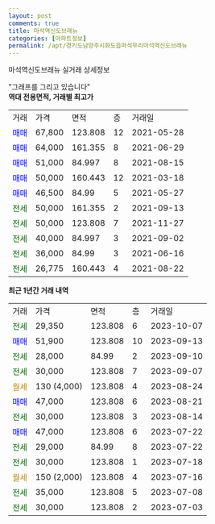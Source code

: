 ```yaml
---
layout: post
comments: true
title: 마석역신도브래뉴
categories: [아파트정보]
permalink: /apt/경기도남양주시화도읍마석우리마석역신도브래뉴
---
```


마석역신도브래뉴 실거래 상세정보

<script type="text/javascript">
  google.charts.load('current', {'packages':['line', 'corechart']});
  google.charts.setOnLoadCallback(drawChart);

  function drawChart() {
    var data = new google.visualization.DataTable();
    data.addColumn('date', '거래일');
    data.addColumn('number', "매매");
    data.addColumn('number', "전세");
    data.addColumn('number', "전매");

    data.addRows([[new Date(Date.parse("2023-10-07")), null, 29350, null], [new Date(Date.parse("2023-09-13")), 51900, null, null], [new Date(Date.parse("2023-09-10")), null, 28000, null], [new Date(Date.parse("2023-09-07")), null, 30000, null], [new Date(Date.parse("2023-08-24")), null, null, null], [new Date(Date.parse("2023-08-21")), 47000, null, null], [new Date(Date.parse("2023-08-14")), null, 30000, null], [new Date(Date.parse("2023-07-22")), 47000, null, null], [new Date(Date.parse("2023-07-22")), null, 29000, null], [new Date(Date.parse("2023-07-18")), null, 30000, null], [new Date(Date.parse("2023-07-16")), null, null, null], [new Date(Date.parse("2023-07-08")), null, 35000, null], [new Date(Date.parse("2023-07-03")), null, 30000, null]]);

    var options = {
      hAxis: {
        format: 'yyyy/MM/dd'
      },    
      lineWidth: 0,
      pointsVisible: true,    
      title: '최근 1년간 유형별 실거래가 분포',
      legend: { position: 'bottom' }
    };

    var formatter = new google.visualization.NumberFormat({pattern:'###,###'} );
    formatter.format(data, 1);
    formatter.format(data, 2);
    
    setTimeout(function() {
        var chart = new google.visualization.LineChart(document.getElementById('columnchart_material'));
        chart.draw(data, (options));
        document.getElementById('loading').style.display = 'none';
    }, 200);
  }
</script>


<div id="loading" style="z-index:20; display: block; margin-left: 0px">"그래프를 그리고 있습니다"</div>
<div id="columnchart_material" style="width: 95%; margin-left: 0px; display: block"></div>
<!-- contents start -->
<b>역대 전용면적, 거래별 최고가</b>
<table class="sortable">
    <tr>
      <td>거래</td>
      <td>가격</td>
      <td>면적</td>
      <td>층</td>
      <td>거래일</td>
    </tr>
        <tr>
          <td><a style="color: blue">매매</a></td>
          <td>67,800</td>
          <td>123.808</td>
          <td>12</td>
          <td>2021-05-28</td>
        </tr>            <tr>
          <td><a style="color: blue">매매</a></td>
          <td>64,000</td>
          <td>161.355</td>
          <td>8</td>
          <td>2021-06-29</td>
        </tr>            <tr>
          <td><a style="color: blue">매매</a></td>
          <td>51,000</td>
          <td>84.997</td>
          <td>8</td>
          <td>2021-08-15</td>
        </tr>            <tr>
          <td><a style="color: blue">매매</a></td>
          <td>50,000</td>
          <td>160.443</td>
          <td>12</td>
          <td>2021-03-18</td>
        </tr>            <tr>
          <td><a style="color: blue">매매</a></td>
          <td>46,500</td>
          <td>84.99</td>
          <td>5</td>
          <td>2021-05-27</td>
        </tr>        
        <tr>
              <td><a style="color: darkgreen">전세</a></td>
              <td>50,000</td>
              <td>161.355</td>
              <td>2</td>
              <td>2021-09-13</td>
            </tr>            <tr>
              <td><a style="color: darkgreen">전세</a></td>
              <td>50,000</td>
              <td>123.808</td>
              <td>7</td>
              <td>2021-11-27</td>
            </tr>            <tr>
              <td><a style="color: darkgreen">전세</a></td>
              <td>40,000</td>
              <td>84.997</td>
              <td>3</td>
              <td>2021-09-02</td>
            </tr>            <tr>
              <td><a style="color: darkgreen">전세</a></td>
              <td>36,000</td>
              <td>84.99</td>
              <td>3</td>
              <td>2021-06-16</td>
            </tr>            <tr>
              <td><a style="color: darkgreen">전세</a></td>
              <td>26,775</td>
              <td>160.443</td>
              <td>4</td>
              <td>2021-08-22</td>
            </tr>        
    
</table>

<b>최근 1년간 거래 내역</b>

<table class="sortable">
    <tr>
      <td>거래</td>
      <td>가격</td>
      <td>면적</td>
      <td>층</td>
      <td>거래일</td>
    </tr>
    <tr>
      <td><a style="color: darkgreen">전세</a></td>
      <td>29,350</td>
      <td>123.808</td>
      <td>6</td>
      <td>2023-10-07</td>
    </tr>          <tr>
      <td><a style="color: blue">매매</a></td>
      <td>51,900</td>
      <td>123.808</td>
      <td>10</td>
      <td>2023-09-13</td>
    </tr>          <tr>
      <td><a style="color: darkgreen">전세</a></td>
      <td>28,000</td>
      <td>84.99</td>
      <td>2</td>
      <td>2023-09-10</td>
    </tr>          <tr>
      <td><a style="color: darkgreen">전세</a></td>
      <td>30,000</td>
      <td>123.808</td>
      <td>7</td>
      <td>2023-09-07</td>
    </tr>          <tr>
      <td><a style="color: darkgoldenrod">월세</a></td>
      <td>130 (4,000)</td>
      <td>123.808</td>
      <td>4</td>
      <td>2023-08-24</td>
    </tr>          <tr>
      <td><a style="color: blue">매매</a></td>
      <td>47,000</td>
      <td>123.808</td>
      <td>6</td>
      <td>2023-08-21</td>
    </tr>          <tr>
      <td><a style="color: darkgreen">전세</a></td>
      <td>30,000</td>
      <td>123.808</td>
      <td>3</td>
      <td>2023-08-14</td>
    </tr>          <tr>
      <td><a style="color: blue">매매</a></td>
      <td>47,000</td>
      <td>123.808</td>
      <td>6</td>
      <td>2023-07-22</td>
    </tr>          <tr>
      <td><a style="color: darkgreen">전세</a></td>
      <td>29,000</td>
      <td>84.99</td>
      <td>8</td>
      <td>2023-07-22</td>
    </tr>          <tr>
      <td><a style="color: darkgreen">전세</a></td>
      <td>30,000</td>
      <td>123.808</td>
      <td>1</td>
      <td>2023-07-18</td>
    </tr>          <tr>
      <td><a style="color: darkgoldenrod">월세</a></td>
      <td>150 (2,000)</td>
      <td>123.808</td>
      <td>4</td>
      <td>2023-07-16</td>
    </tr>          <tr>
      <td><a style="color: darkgreen">전세</a></td>
      <td>35,000</td>
      <td>123.808</td>
      <td>5</td>
      <td>2023-07-08</td>
    </tr>          <tr>
      <td><a style="color: darkgreen">전세</a></td>
      <td>30,000</td>
      <td>123.808</td>
      <td>2</td>
      <td>2023-07-03</td>
    </tr>      </table>
<!-- contents end -->    

